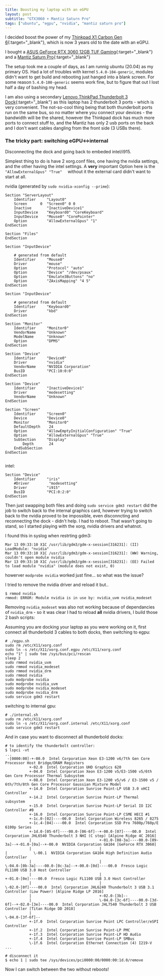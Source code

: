 ```yaml
---
title: Boosting my laptop with an eGPU
layout: post
subtitle: "GTX3060 + Mantiz Saturn Pro"
tags: ["ubuntu", "egpu", "nvidia", "mantiz saturn pro"]
---
```


I decided boost the power of my [Thinkpad X1 Carbon Gen 6][x1c]{:target="_blank"}, which is now 3 years old to the date with an eGPU. 

I bought a [ASUS GeForce RTX 3060 12GB TUF Gaming][gtx3060]{:target="_blank"} and a [Mantiz Saturn Pro][mantiz]{:target="_blank"}

The setup took me a couple of days, as I am runnig ubuntu (20.04) as my primary OS. Had a lot of troubles with kernel `5.4.0-104-generic`, modules didn't want to get build and rebooting just hanged into a blank screen. For some reason `5.4.0-100-generic` seems work fine, but to figure that out I lost half a day of bashing my head.

I am also using a secondary [Lenovo ThinkPad Thunderbolt 3 Dock][dock]{:target="_blank"} as this laptop has 2 thunderbolt 3 ports - which is very convenient. The not-so-cool thing being that both thunderbolt ports run on the same bus, so no matter where you connect your devices - the bandwidth will be the shared, however the Thinkpad dock has much more ports to connect stuff to, and the Mantiz has only 2 usb ports on the back and I don't want cables dangling from the front side (3 USBs there).

### The tricky part: switching eGPU<->internal

Disconnecting the dock and going back to embeded intel/i915.

Simplest thing to do is have 2 xorg.conf files, one having the nvidia settings, and the other having the intel settings. A **very** important Option here is the ```"AllowExternalGpus" "True"  ``` without it the external card didn't want to start at all.

nvidia (generated by `sudo nvidia-xconfig --prime`):
```
Section "ServerLayout"
    Identifier     "Layout0"
    Screen      0  "Screen0" 0 0
    Inactive       "InactiveDevice1"
    InputDevice    "Keyboard0" "CoreKeyboard"
    InputDevice    "Mouse0" "CorePointer"
    Option         "AllowExternalGpus" "1"
EndSection

Section "Files"
EndSection

Section "InputDevice"

    # generated from default
    Identifier     "Mouse0"
    Driver         "mouse"
    Option         "Protocol" "auto"
    Option         "Device" "/dev/psaux"
    Option         "Emulate3Buttons" "no"
    Option         "ZAxisMapping" "4 5"
EndSection

Section "InputDevice"

    # generated from default
    Identifier     "Keyboard0"
    Driver         "kbd"
EndSection

Section "Monitor"
    Identifier     "Monitor0"
    VendorName     "Unknown"
    ModelName      "Unknown"
    Option         "DPMS"
EndSection

Section "Device"
    Identifier     "Device0"
    Driver         "nvidia"
    VendorName     "NVIDIA Corporation"
    BusID          "PCI:10:0:0"
EndSection

Section "Device"
    Identifier     "InactiveDevice1"
    Driver         "modesetting"
    VendorName     "Unknown"
EndSection

Section "Screen"
    Identifier     "Screen0"
    Device         "Device0"
    Monitor        "Monitor0"
    DefaultDepth    24
    Option         "AllowEmptyInitialConfiguration" "True"
    Option         "AllowExternalGpus" "True"
    SubSection     "Display"
        Depth       24
    EndSubSection
EndSection
                                                                     
```

intel:
```
Section "Device"                                                                
    Identifier     "iris"                                                       
    #Driver         "modesetting"                                               
    Driver         "i915"                                                       
    BusID          "PCI:0:2:0"                                                  
EndSection                                                                      

```

Then just swapping both files and doing ```sudo service gdm3 restart``` did the job to switch back to the internal graphics card, however trying to switch back to the nvidia proved to be impossible, even disconncting and reconnecting the dock - didn't help. I had to reboot. That wasn't going to stand, so I started playing with the xorg, nvidia drivers and whatnot.

I found this in syslog when restrting gdm3:

```
Mar 13 09:33:10 X1C /usr/lib/gdm3/gdm-x-session[316231]: (II) LoadModule: "nvidia"
Mar 13 09:33:10 X1C /usr/lib/gdm3/gdm-x-session[316231]: (WW) Warning, couldn't open module nvidia
Mar 13 09:33:10 X1C /usr/lib/gdm3/gdm-x-session[316231]: (EE) Failed to load module "nvidia" (module does not exist, 0)

```

howerver ```modprobe nvidia``` worked just fine... so what was the issue?

I tried to remove the nvidia driver and reload it but..

```
$ rmmod nvidia
rmmod: ERROR: Module nvidia is in use by: nvidia_uvm nvidia_modeset
```

Removing ```nvidia_modeset``` was also not working because of dependancies of ```nvidia_drm``` - so it was clear I had to reload **all** nvidia drivers, I build those 2 bash scripts:

Assuming you are docking your laptop as you were working on it, first connect all thunderbold 3 cables to both docks, then switching to egpu:
```
# ./egpu.sh
sudo rm /etc/X11/xorg.conf
sudo ln -s /etc/X11/xorg.conf.egpu /etc/X11/xorg.conf
echo "1" | sudo tee /sys/bus/pci/rescan
sleep 2
sudo rmmod nvidia_uvm
sudo rmmod nvidia_modeset
sudo rmmod nvidia_drm
sudo rmmod nvidia
sudo modprobe nvidia
sudo modprobe nvidia_uvm
sudo modprobe nvidia_modeset
sudo modprobe nvidia_drm
sudo service gdm3 restart
```

switching to internal gpu:
```
# ./internal.sh
sudo rm /etc/X11/xorg.conf
sudo ln -s /etc/X11/xorg.conf.internal /etc/X11/xorg.conf
sudo service gdm3 restart
```

And in case you want to disconnect all thunderbold docks:

```
# to identify the thunderbolt controller:
$ lspci -vt
...
 -[0000:00]-+-00.0  Intel Corporation Xeon E3-1200 v6/7th Gen Core Processor Host Bridge/DRAM Registers
           +-02.0  Intel Corporation UHD Graphics 620
           +-04.0  Intel Corporation Xeon E3-1200 v5/E3-1500 v5/6th Gen Core Processor Thermal Subsystem
           +-08.0  Intel Corporation Xeon E3-1200 v5/v6 / E3-1500 v5 / 6th/7th/8th Gen Core Processor Gaussian Mixture Model
           +-14.0  Intel Corporation Sunrise Point-LP USB 3.0 xHCI Controller
           +-14.2  Intel Corporation Sunrise Point-LP Thermal subsystem
           +-15.0  Intel Corporation Sunrise Point-LP Serial IO I2C Controller #0
           +-16.0  Intel Corporation Sunrise Point-LP CSME HECI #1
           +-1c.0-[02]----00.0  Intel Corporation Wireless 8265 / 8275
           +-1c.4-[04]----00.0  Intel Corporation SSD Pro 7600p/760p/E 6100p Series
           +-1d.0-[05-6f]----00.0-[06-6f]--+-00.0-[07]----00.0  Intel Corporation JHL6540 Thunderbolt 3 NHI (C step) [Alpine Ridge 4C 2016]
           |                               +-01.0-[08-3a]----00.0-[09-3a]--+-01.0-[0a]--+-00.0  NVIDIA Corporation GA104 [GeForce RTX 3060]
           |                               |                               |            \-00.1  NVIDIA Corporation GA104 High Definition Audio Controller
           |                               |                               \-04.0-[0b-3a]----00.0-[0c-3a]--+-00.0-[0d]----00.0  Fresco Logic FL1100 USB 3.0 Host Controller
           |                               |                                                               +-01.0-[0e]----00.0  Fresco Logic FL1100 USB 3.0 Host Controller
           |                               |                                                               \-02.0-[0f]----00.0  Intel Corporation JHL6240 Thunderbolt 3 USB 3.1 Controller (Low Power) [Alpine Ridge LP 2016]
           |                               +-02.0-[3b]--
           |                               \-04.0-[3c-6f]----00.0-[3d-6f]--+-02.0-[3e]----00.0  Intel Corporation JHL7540 Thunderbolt 3 USB Controller [Titan Ridge DD 2018]
           |                                                               \-04.0-[3f-6f]--
           +-1f.0  Intel Corporation Sunrise Point LPC Controller/eSPI Controller
           +-1f.2  Intel Corporation Sunrise Point-LP PMC
           +-1f.3  Intel Corporation Sunrise Point-LP HD Audio
           +-1f.4  Intel Corporation Sunrise Point-LP SMBus
           \-1f.6  Intel Corporation Ethernet Connection (4) I219-V
...

# disconnect it
$ echo 1 | sudo tee /sys/devices/pci0000:00/0000:00:1d.0/remove
```

Now I can switch between the two without reboots!

[dock]: https://www.lenovo.com/us/en/p/accessories-and-software/docking/docking_thunderbolt-docks-(universal-cable-docks)/40an0135us
[x1c]: https://www.lenovo.com/bg/bg/laptops/thinkpad/thinkpad-x1/ThinkPad-X1-Carbon-6th-Gen/p/22TP2TXX16G
[gtx3060]: https://www.asus.com/Motherboards-Components/Graphics-Cards/TUF-Gaming/TUF-RTX3060-O12G-GAMING/
[mantiz]: https://mymantiz.com/products/mantiz-mz-03-saturn-pro-egpu-v2